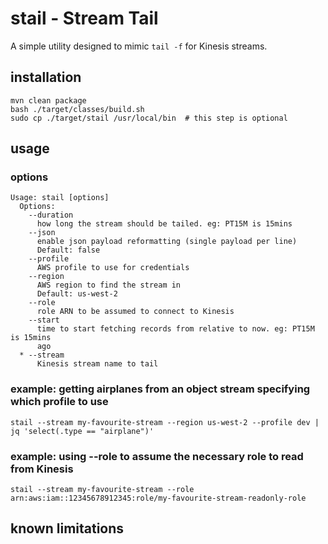 # stail - Stream Tail

A simple utility designed to mimic `tail -f` for Kinesis streams.

## installation

``` shell
mvn clean package
bash ./target/classes/build.sh
sudo cp ./target/stail /usr/local/bin  # this step is optional
```

## usage

### options

```
Usage: stail [options]
  Options:
    --duration
      how long the stream should be tailed. eg: PT15M is 15mins
    --json
      enable json payload reformatting (single payload per line)
      Default: false
    --profile
      AWS profile to use for credentials
    --region
      AWS region to find the stream in
      Default: us-west-2
    --role
      role ARN to be assumed to connect to Kinesis
    --start
      time to start fetching records from relative to now. eg: PT15M is 15mins
      ago
  * --stream
      Kinesis stream name to tail
```

### example: getting airplanes from an object stream specifying which profile to use

```shell
stail --stream my-favourite-stream --region us-west-2 --profile dev | jq 'select(.type == "airplane")'
```

### example: using --role to assume the necessary role to read from Kinesis

```shell
stail --stream my-favourite-stream --role arn:aws:iam::12345678912345:role/my-favourite-stream-readonly-role
```

## known limitations

